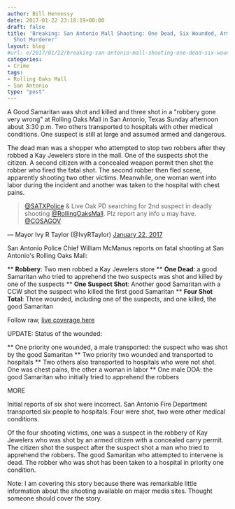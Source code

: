```yaml
---
author: Bill Hennessy
date: 2017-01-22 23:18:19+00:00
draft: false
title: 'Breaking: San Antonio Mall Shooting: One Dead, Six Wounded, Armed Citizen
  Shot Murderer'
layout: blog
#url: e/2017/01/22/breaking-san-antonio-mall-shooting-one-dead-six-wounded-armed-citizen-shot-murderer/
categories:
- Crime
tags:
- Rolling Oaks Mall
- San Antonio
type: "post"
---
```


A Good Samaritan was shot and killed and three shot in a "robbery gone very wrong" at Rolling Oaks Mall in San Antonio, Texas Sunday afternoon about 3:30 p.m. Two others transported to hospitals with other medical conditions. One suspect is still at large and assumed armed and dangerous.

The dead man was a shopper who attempted to stop two robbers after they robbed a Kay Jewelers store in the mall. One of the suspects shot the citizen. A second citizen with a concealed weapon permit then shot the robber who fired the fatal shot. The second robber then fled scene, apparently shooting two other victims. Meanwhile, one woman went into labor during the incident and another was taken to the hospital with chest pains.



> 

> 
> [@SATXPolice](https://twitter.com/SATXPolice) & Live Oak PD searching for 2nd suspect in deadly shooting [@RollingOaksMall](https://twitter.com/RollingOaksMall). Plz report any info u may have. [@COSAGOV](https://twitter.com/COSAGOV)
> 
> 
— Mayor Ivy R Taylor (@IvyRTaylor) [January 22, 2017](https://twitter.com/IvyRTaylor/status/823301525221019649)





San Antonio Police Chief William McManus reports on fatal shooting at San Antonio's Rolling Oaks Mall:




** **Robbery**: Two men robbed a Kay Jewelers store
** **One Dead**: a good Samaritan who tried to apprehend the two suspects was shot and killed by one of the suspects
** **One Suspect Shot**: Another good Samaritan with a CCW shot the suspect who killed the first good Samaritan
** **Four Shot Total**: Three wounded, including one of the suspects, and one killed, the good Samaritan


Follow raw, [live coverage here](https://foxsanantonio.com/news/local/breaking-shooting-at-rolling-oaks-mall)

UPDATE: Status of the wounded:




** One priority one wounded, a male transported: the suspect who was shot by the good Samaritan
** Two priority two wounded and transported to hospitals
** Two others also transported to hospitals who were not shot. One was chest pains, the other a woman in labor
** One male DOA: the good Samaritan who initially tried to apprehend the robbers


MORE

Initial reports of six shot were incorrect. San Antonio Fire Department transported six people to hospitals. Four were shot, two were other medical conditions.

Of the four shooting victims, one was a suspect in the robbery of Kay Jewelers who was shot by an armed citizen with a concealed carry permit. The citizen shot the suspect after the suspect shot a man who tried to apprehend the robbers. The good Samaritan who attempted to intervene is dead. The robber who was shot has been taken to a hospital in priority one condition.

Note: I am covering this story because there was remarkable little information about the shooting available on major media sites. Thought someone should cover the story.
